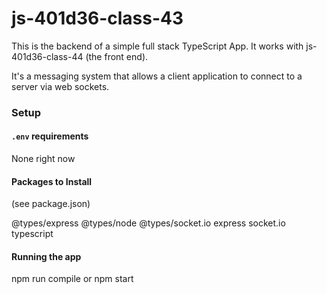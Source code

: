 # js-401d36-class-43

This is the backend of a simple full stack TypeScript App. It works with js-401d36-class-44 (the front end).

It's a messaging system that allows a client application to connect to a server via web sockets.

### Setup

#### `.env` requirements
None right now

#### Packages to Install
(see package.json)

@types/express
@types/node
@types/socket.io
express
socket.io
typescript


#### Running the app
npm run compile or npm start


